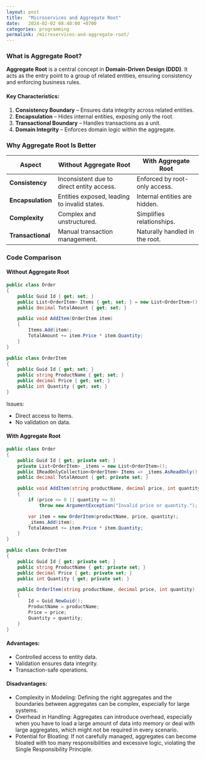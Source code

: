 ```yaml
---
layout: post
title:  "Microservices and Aggregate Root"
date:   2024-02-02 08:40:00 +0700
categories: programming
permalink: /microservices-and-aggregate-root/
---
```


### What is Aggregate Root?

**Aggregate Root** is a central concept in **Domain-Driven Design (DDD)**. It acts as the entry point to a group of related entities, ensuring consistency and enforcing business rules.

#### Key Characteristics:
1. **Consistency Boundary** – Ensures data integrity across related entities.  
2. **Encapsulation** – Hides internal entities, exposing only the root.  
3. **Transactional Boundary** – Handles transactions as a unit.  
4. **Domain Integrity** – Enforces domain logic within the aggregate.

### Why Aggregate Root Is Better

| **Aspect**        | **Without Aggregate Root**                   | **With Aggregate Root**        |
| ----------------- | -------------------------------------------- | ------------------------------ |
| **Consistency**   | Inconsistent due to direct entity access.    | Enforced by root-only access.  |
| **Encapsulation** | Entities exposed, leading to invalid states. | Internal entities are hidden.  |
| **Complexity**    | Complex and unstructured.                    | Simplifies relationships.      |
| **Transactional** | Manual transaction management.               | Naturally handled in the root. |

### Code Comparison

#### Without Aggregate Root

```csharp
public class Order
{
    public Guid Id { get; set; }
    public List<OrderItem> Items { get; set; } = new List<OrderItem>();
    public decimal TotalAmount { get; set; }

    public void AddItem(OrderItem item)
    {
        Items.Add(item);
        TotalAmount += item.Price * item.Quantity;
    }
}

public class OrderItem
{
    public Guid Id { get; set; }
    public string ProductName { get; set; }
    public decimal Price { get; set; }
    public int Quantity { get; set; }
}
```

Issues:

- Direct access to Items.
- No validation on data.

#### With Aggregate Root

```csharp
public class Order
{
    public Guid Id { get; private set; }
    private List<OrderItem> _items = new List<OrderItem>();
    public IReadOnlyCollection<OrderItem> Items => _items.AsReadOnly();
    public decimal TotalAmount { get; private set; }

    public void AddItem(string productName, decimal price, int quantity)
    {
        if (price <= 0 || quantity <= 0)
            throw new ArgumentException("Invalid price or quantity.");

        var item = new OrderItem(productName, price, quantity);
        _items.Add(item);
        TotalAmount += item.Price * item.Quantity;
    }
}

public class OrderItem
{
    public Guid Id { get; private set; }
    public string ProductName { get; private set; }
    public decimal Price { get; private set; }
    public int Quantity { get; private set; }

    public OrderItem(string productName, decimal price, int quantity)
    {
        Id = Guid.NewGuid();
        ProductName = productName;
        Price = price;
        Quantity = quantity;
    }
}
```

#### Advantages:
- Controlled access to entity data.
- Validation ensures data integrity.
- Transaction-safe operations.

#### Disadvantages:
- Complexity in Modeling: Defining the right aggregates and the boundaries between aggregates can be complex, especially for large systems.
- Overhead in Handling: Aggregates can introduce overhead, especially when you have to load a large amount of data into memory or deal with large aggregates, which might not be required in every scenario.
- Potential for Bloating: If not carefully managed, aggregates can become bloated with too many responsibilities and excessive logic, violating the Single Responsibility Principle.